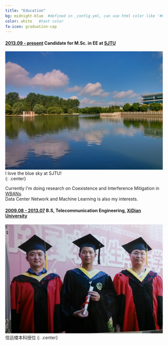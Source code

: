 ```yaml
---
title: "Education"
bg: midnight-blue  #defined in _config.yml, can use html color like '#0fbfcf'
color: white   #text color
fa-icon: graduation-cap
---
```


#### <u>2013.09 - present</u> Candidate for M.Sc. in EE at [SJTU](http://en.sjtu.edu.cn/)  

![SJTU-Sky](/img/sjtu-sky.jpg)  
I love the blue sky at SJTU!  
{: .center}

Currently I'm doing research on Coexistence and Interference Mitigation in [WBANs](http://en.wikipedia.org/wiki/Body_area_network).  
Data Center Network and Machine Learning is also my interests.   

#### <u>2009.08 - 2013.07</u> B.S, Telecommunication Engineering, [XiDian University](http://www.xidian.edu.cn)

![信远楼-本科授位](/img/avatar-graduate.jpg)  
信远楼本科授位
{: .center}
